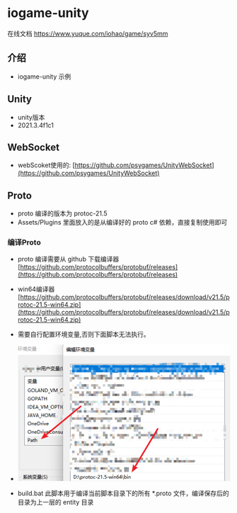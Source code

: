 # iogame-unity

在线文档 https://www.yuque.com/iohao/game/syv5mm

## 介绍
- iogame-unity 示例

## Unity
- unity版本
- 2021.3.4f1c1 

## WebSocket
- webScoket使用的: [https://github.com/psygames/UnityWebSocket](https://github.com/psygames/UnityWebSocket)



## Proto
- proto 编译的版本为 protoc-21.5 
- Assets/Plugins 里面放入的是从编译好的 proto c# 依赖，直接复制使用即可

### 编译Proto
- proto 编译需要从 github 下载编译器 [https://github.com/protocolbuffers/protobuf/releases](https://github.com/protocolbuffers/protobuf/releases)
- win64编译器 [https://github.com/protocolbuffers/protobuf/releases/download/v21.5/protoc-21.5-win64.zip](https://github.com/protocolbuffers/protobuf/releases/download/v21.5/protoc-21.5-win64.zip)
- 需要自行配置环境变量,否则下面脚本无法执行。
- ![](images/1662394147476.jpg)

- build.bat 此脚本用于编译当前脚本目录下的所有 *.proto 文件，编译保存后的目录为上一层的 entity 目录
